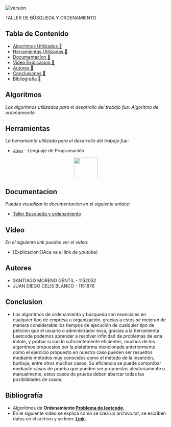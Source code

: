 ![version](https://blog.truora.com/hubfs/Imported_Blog_Media/5ee0346d07f4bfd695181a35_arti%CC%81culos-min.png) 

TALLER DE BÚSQUEDA Y ORDENAMIENTO



## Tabla de Contenido

* [Algoritmos Utilizados :memo:](#Algoritmos)
* [Herramientas Utilizadas :memo:](#Herramientas)
* [Documentacíon :memo:](#Documentacion)
* [Video Explicacíon :memo:](#Video)
* [Autores :memo:](#autores)
* [Conclusiones :memo:](#Conclusiones)
* [Bíbliografía :memo:](#bibliografía)



## Algoritmos
_Los algoritmos utilizados para el desarrollo del trabajo fue:  Algoritmo de ordenamiento_


## Herramientas 

_La herramienta utilizada para el desarrollo del trabajo fue:_

* [Java](https://www.java.com/es/) - Lenguaje de Programación

<p
   align="center"><img src="https://cdn-icons-png.flaticon.com/512/226/226777.png" width="74" height="64" >  
</p>

## Documentacion
_Puedes visualizar la documentacion en el siguiente enlace:_ 
* [Taller Busqueda y ordenamiento](https://docs.google.com/document/d/1mOvtFSroNiDYuqa3o4Al7XkL_z-nVrA3/edit)

## Video
_En el siguiente link puedes ver el video:_
* [Explicacion:](Aca va el link de youtube)

 ## Autores 
* SANTIAGO MORENO GENTIL - 1152052 
* JUAN DIEGO CELIS BLANCO - 1151876


## Conclusion
* Los algoritmos de ordenamiento y búsqueda son esenciales en cualquier tipo de empresa u organización, gracias a estos se mejoran de manera considerable los tiempos de ejecución de cualquier tipo de petición que el usuario o administrador exija, gracias a la herramienta Leetcode podemos aprender a resolver infinidad de problemas de esta índole, y probar si son lo suficientemente eficientes, muchos de los algoritmos propuestos por la plataforma mencionada anteriormente como el ejercicio propuesto en nuestro caso pueden ser resueltos mediante métodos muy conocidos como el método de la inserción, burbuja, entre otros muchos casos, Su eficiencia se puede comprobar mediante casos de prueba que pueden ser propuestos aleatoriamente o manualmente, estos casos de prueba deben abarcar todas las posibilidades de casos.


 ## Bibliografía  
 
* Algoritmos de <b> Ordenamiento </b> <b> [Problema de leetcode](https://leetcode.com/problems/sort-an-array). </b> 
* En el siguiente video se explica como se crea un archivo.txt, se escriben datos en el archivo y se leen: <b> [Link](https://www.youtube.com/watch?v=zzN5ksCu-Zc). </b> 

 
